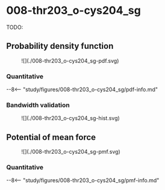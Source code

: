 # 008-thr203_o-cys204_sg

TODO:

<div id="rogfp-view" class="mol-container"></div>
<script>
var uri = '../../analysis/987-rogfp-cu-md-select/pdbs/single-select/single-select-3-rogfp_cu.pdb';
jQuery.ajax( uri, {
    success: function(data) {
        // https://3dmol.org/doc/GLViewer.html
        let viewer = $3Dmol.createViewer(
            document.querySelector('#rogfp-view'),
            { backgroundAlpha: '0.0' }
        );
        let resi1 = 201;
        let atom1Name = "O";
        let resi2 = 202;
        let atom2Name = "SG";
        viewer.addModel( data, 'pdb' );
        viewer.addLabel(
            "3.15 Å",
            {screenOffset: new $3Dmol.Vector2(-5, 150), backgroundOpacity: 0.8},
            {resi: resi1}, false
        )
        viewer.setStyle({chain: 'X'}, {cartoon: {color: 'spectrum', opacity: 0.65}});
        viewer.setStyle({chain: 'X', resi: 65}, {stick: {}, cartoon: {color: "spectrum", opacity: 0.65}});
        viewer.setStyle({chain: 'X', resi: 143}, {stick: {}, cartoon: {color: "spectrum", opacity: 0.65}});
        viewer.setStyle({chain: 'X', resi: 144}, {stick: {}, cartoon: {color: "spectrum", opacity: 0.65}});
        viewer.setStyle({chain: 'X', resi: 145}, {stick: {}, cartoon: {color: "spectrum", opacity: 0.65}});
        viewer.setStyle({chain: 'X', resi: 146}, {stick: {}, cartoon: {color: "spectrum", opacity: 0.65}});
        viewer.setStyle({chain: 'X', resi: 201}, {stick: {}, cartoon: {color: "spectrum", opacity: 0.65}});
        viewer.setStyle({chain: 'X', resi: 202}, {stick: {}, cartoon: {color: "spectrum", opacity: 0.65}});
        viewer.setStyle({chain: 'X', resi: 203}, {stick: {}, cartoon: {color: "spectrum", opacity: 0.65}});
        viewer.setStyle({chain: 'X', resi: 222}, {stick: {}, cartoon: {color: "spectrum", opacity: 0.65}});
        viewer.setStyle({chain: 'X', resn: "CU1"}, {sphere: {radius: 1.0}});
        viewer.setView([ -34.98128057494662, -53.51902927276367, -49.26445180537328, 112.63787023958388, 0.5442619345726372, -0.3702171717399282, 0.7235920071257489, 0.20768437482841262 ]);
        let atom1 = viewer.getModel().selectedAtoms(
            {chain: 'X', resi: resi1, atom: atom1Name}
        )[0];
        let atom2 = viewer.getModel().selectedAtoms(
            {chain: 'X', resi: resi2, atom: atom2Name}
        )[0];
        viewer.addCylinder(
            {
                dashed: true,
                start: {x: atom1.x, y: atom1.y, z: atom1.z},
                end: {x: atom2.x, y: atom2.y, z: atom2.z},
                radius: 0.1,
                color: "#00b4d8"
            }
        );
        viewer.setClickable({}, true, function(atom,viewer,event,container) {
            console.log(viewer.getView());
        });
        viewer.render();
    },
    error: function(hdr, status, err) {
        console.error( "Failed to load " + uri + ": " + err );
    },
});
</script>

<div id="rogfp-view-2" class="mol-container"></div>
<script>
var uri = '../../analysis/987-rogfp-cu-md-select/pdbs/single-select/single-select-2-rogfp.pdb';
jQuery.ajax( uri, {
    success: function(data) {
        // https://3dmol.org/doc/GLViewer.html
        let viewer = $3Dmol.createViewer(
            document.querySelector('#rogfp-view-2'),
            { backgroundAlpha: '0.0' }
        );
        let resi1 = 201;
        let atom1Name = "O";
        let resi2 = 202;
        let atom2Name = "SG";
        viewer.addModel( data, 'pdb' );
        viewer.addLabel(
            "3.56 Å",
            {screenOffset: new $3Dmol.Vector2(40, 110), backgroundOpacity: 0.8},
            {resi: resi1}, false
        )
        viewer.setStyle({chain: 'X'}, {cartoon: {color: 'spectrum', opacity: 0.65}});
        viewer.setStyle({chain: 'X', resi: 65}, {stick: {}, cartoon: {color: "spectrum", opacity: 0.65}});
        viewer.setStyle({chain: 'X', resi: 143}, {stick: {}, cartoon: {color: "spectrum", opacity: 0.65}});
        viewer.setStyle({chain: 'X', resi: 144}, {stick: {}, cartoon: {color: "spectrum", opacity: 0.65}});
        viewer.setStyle({chain: 'X', resi: 145}, {stick: {}, cartoon: {color: "spectrum", opacity: 0.65}});
        viewer.setStyle({chain: 'X', resi: 146}, {stick: {}, cartoon: {color: "spectrum", opacity: 0.65}});
        viewer.setStyle({chain: 'X', resi: 201}, {stick: {}, cartoon: {color: "spectrum", opacity: 0.65}});
        viewer.setStyle({chain: 'X', resi: 202}, {stick: {}, cartoon: {color: "spectrum", opacity: 0.65}});
        viewer.setStyle({chain: 'X', resi: 203}, {stick: {}, cartoon: {color: "spectrum", opacity: 0.65}});
        viewer.setStyle({chain: 'X', resi: 222}, {stick: {}, cartoon: {color: "spectrum", opacity: 0.65}});
        viewer.setStyle({chain: 'X', resn: "CU1"}, {sphere: {radius: 1.0}});
        viewer.setView( [ -46.894827097138084, -28.578266761678005, -35.329224280794506, 103.78068554565341, 0.29973746457542993, -0.135574783397343, 0.9046901717885979, 0.27076303940119467 ]);
        let atom1 = viewer.getModel().selectedAtoms(
            {chain: 'X', resi: resi1, atom: atom1Name}
        )[0];
        let atom2 = viewer.getModel().selectedAtoms(
            {chain: 'X', resi: resi2, atom: atom2Name}
        )[0];
        viewer.addCylinder(
            {
                dashed: true,
                start: {x: atom1.x, y: atom1.y, z: atom1.z},
                end: {x: atom2.x, y: atom2.y, z: atom2.z},
                radius: 0.1,
                color: "#00b4d8"
            }
        );
        viewer.setClickable({}, true, function(atom,viewer,event,container) {
            console.log(viewer.getView());
        });
        viewer.render();
    },
    error: function(hdr, status, err) {
        console.error( "Failed to load " + uri + ": " + err );
    },
});
</script>

## Probability density function

<figure markdown>
![](./008-thr203_o-cys204_sg-pdf.svg)
</figure>

### Quantitative

--8<-- "study/figures/008-thr203_o-cys204_sg/pdf-info.md"

### Bandwidth validation

<figure markdown>
![](./008-thr203_o-cys204_sg-hist.svg)
</figure>

## Potential of mean force

<figure markdown>
![](./008-thr203_o-cys204_sg-pmf.svg)
</figure>

### Quantitative

--8<-- "study/figures/008-thr203_o-cys204_sg/pmf-info.md"

